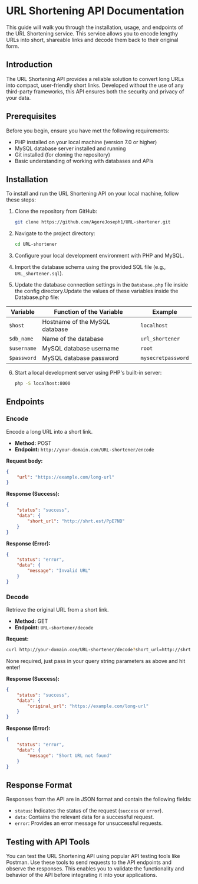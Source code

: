 # URL Shortening API Documentation

This guide will walk you through the installation, usage, and endpoints of the URL Shortening service. This service allows you to encode lengthy URLs into short, shareable links and decode them back to their original form.

## Introduction

The URL Shortening API provides a reliable solution to convert long URLs into compact, user-friendly short links. Developed without the use of any third-party frameworks, this API ensures both the security and privacy of your data.

## Prerequisites

Before you begin, ensure you have met the following requirements:

- PHP installed on your local machine (version 7.0 or higher)
- MySQL database server installed and running
- Git installed (for cloning the repository)
- Basic understanding of working with databases and APIs

## Installation

To install and run the URL Shortening API on your local machine, follow these steps:

1. Clone the repository from GitHub:

    ```bash
    git clone https://github.com/AgereJoseph1/URL-shortener.git
    ```

2. Navigate to the project directory:

    ```bash
    cd URL-shortener
    ```

3. Configure your local development environment with PHP and MySQL.

4. Import the database schema using the provided SQL file (e.g., `URL_shortener.sql`).

5. Update the database connection settings in the `Database.php` file inside the config directory.Update the values of these variables inside the Database.php file:


| Variable       | Function of the Variable         | Example                    |
|----------------|----------------------------------|----------------------------|
| `$host`         | Hostname of the MySQL database   | `localhost`                |
| `$db_name`     | Name of the database             | `url_shortener`            |
| `$username`    | MySQL database username          | `root`                     |
| `$password`    | MySQL database password          | `mysecretpassword`         |
 

6. Start a local development server using PHP's built-in server:

    ```bash
    php -S localhost:8000
    ```

## Endpoints

### Encode

Encode a long URL into a short link.

- **Method:** POST
- **Endpoint:** `http://your-domain.com/URL-shortener/encode`

**Request body:**
```json
{
    "url": "https://example.com/long-url"
}
```

**Response (Success):**

```json
{
    "status": "success",
    "data": {
        "short_url": "http://shrt.est/PpE7NB"
    }
}
```

**Response (Error):**

```json
{
    "status": "error",
    "data": {
        "message": "Invalid URL"
    }
}
```

### Decode

Retrieve the original URL from a short link.

- **Method:** GET
- **Endpoint:** `URL-shortener/decode`

**Request:**

```bash
curl http://your-domain.com/URL-shortener/decode?short_url=http://shrt.est/PpE7NB
```
None required, just pass in your query string parameters as above and hit enter!

**Response (Success):**

```json
{
    "status": "success",
    "data": {
        "original_url": "https://example.com/long-url"
    }
}
```

**Response (Error):**

```json
{
    "status": "error",
    "data": {
        "message": "Short URL not found"
    }
}
```

## Response Format

Responses from the API are in JSON format and contain the following fields:

- `status`: Indicates the status of the request (`success` or `error`).
- `data`: Contains the relevant data for a successful request.
- `error`: Provides an error message for unsuccessful requests.

## Testing with API Tools

You can test the URL Shortening API using popular API testing tools like Postman. Use these tools to send requests to the API endpoints and observe the responses. This enables you to validate the functionality and behavior of the API before integrating it into your applications.

